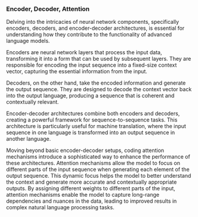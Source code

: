 ### Encoder, Decoder, Attention 
Delving into the intricacies of neural network components, specifically encoders, decoders, and encoder-decoder architectures, 
is essential for understanding how they contribute to the functionality of advanced language models.

Encoders are neural network layers that process the input data, transforming it into a form that can be used by subsequent layers. 
They are responsible for encoding the input sequence into a fixed-size context vector, capturing the essential information from the input.

Decoders, on the other hand, take the encoded information and generate the output sequence.
They are designed to decode the context vector back into the output language, producing a sequence that is coherent and contextually relevant.

Encoder-decoder architectures combine both encoders and decoders, creating a powerful framework for sequence-to-sequence tasks. 
This architecture is particularly useful for machine translation, where the input sequence in one language is transformed into an output 
sequence in another language.

Moving beyond basic encoder-decoder setups, coding attention mechanisms introduce a sophisticated way to enhance the performance of these architectures.
Attention mechanisms allow the model to focus on different parts of the input sequence when generating each element of the output sequence. This dynamic focus helps the model to better understand the context and generate more accurate and contextually appropriate outputs. By assigning different weights to different parts of the input, attention mechanisms enable the model to capture long-range dependencies and nuances in the data, leading to improved results in complex natural language processing tasks.
